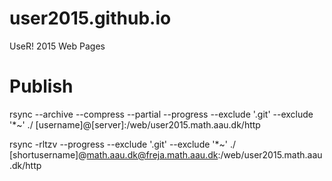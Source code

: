 user2015.github.io
==================

UseR! 2015 Web Pages

Publish
==================
rsync --archive --compress --partial --progress --exclude '.git' --exclude '*~' ./ [username]@[server]:/web/user2015.math.aau.dk/http

rsync -rltzv --progress --exclude '.git' --exclude '*~' ./ [shortusername]@math.aau.dk@freja.math.aau.dk:/web/user2015.math.aau.dk/http
